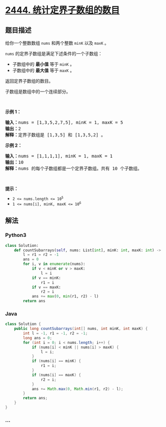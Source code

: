 # [2444. 统计定界子数组的数目](https://leetcode-cn.com/problems/count-subarrays-with-fixed-bounds)

## 题目描述

<!-- 这里写题目描述 -->

<p>给你一个整数数组 <code>nums</code> 和两个整数 <code>minK</code> 以及 <code>maxK</code> 。</p>

<p><code>nums</code> 的定界子数组是满足下述条件的一个子数组：</p>

<ul>
	<li>子数组中的 <strong>最小值</strong> 等于 <code>minK</code> 。</li>
	<li>子数组中的 <strong>最大值</strong> 等于 <code>maxK</code> 。</li>
</ul>

<p>返回定界子数组的数目。</p>

<p>子数组是数组中的一个连续部分。</p>

<p>&nbsp;</p>

<p><strong>示例 1：</strong></p>

<pre><strong>输入：</strong>nums = [1,3,5,2,7,5], minK = 1, maxK = 5
<strong>输出：</strong>2
<strong>解释：</strong>定界子数组是 [1,3,5] 和 [1,3,5,2] 。
</pre>

<p><strong>示例 2：</strong></p>

<pre><strong>输入：</strong>nums = [1,1,1,1], minK = 1, maxK = 1
<strong>输出：</strong>10
<strong>解释：</strong>nums 的每个子数组都是一个定界子数组。共有 10 个子数组。</pre>

<p>&nbsp;</p>

<p><strong>提示：</strong></p>

<ul>
	<li><code>2 &lt;= nums.length &lt;= 10<sup>5</sup></code></li>
	<li><code>1 &lt;= nums[i], minK, maxK &lt;= 10<sup>6</sup></code></li>
</ul>


## 解法

<!-- 这里可写通用的实现逻辑 -->

<!-- tabs:start -->

### **Python3**

<!-- 这里可写当前语言的特殊实现逻辑 -->

```python
class Solution:
    def countSubarrays(self, nums: List[int], minK: int, maxK: int) -> int:
        l = r1 = r2 = -1
        ans = 0
        for i, v in enumerate(nums):
            if v < minK or v > maxK:
                l = i
            if v == minK:
                r1 = i
            if v == maxK:
                r2 = i
            ans += max(0, min(r1, r2) - l)
        return ans
```

### **Java**

<!-- 这里可写当前语言的特殊实现逻辑 -->

```java
class Solution {
    public long countSubarrays(int[] nums, int minK, int maxK) {
        int l = -1, r1 = -1, r2 = -1;
        long ans = 0;
        for (int i = 0; i < nums.length; i++) {
            if (nums[i] < minK || nums[i] > maxK) {
                l = i;
            }
            if (nums[i] == minK) {
                r1 = i;
            }
            if (nums[i] == maxK) {
                r2 = i;
            }
            ans += Math.max(0, Math.min(r1, r2) - l);
        }
        return ans;
    }
}
```

### **...**

```

```

<!-- tabs:end -->
